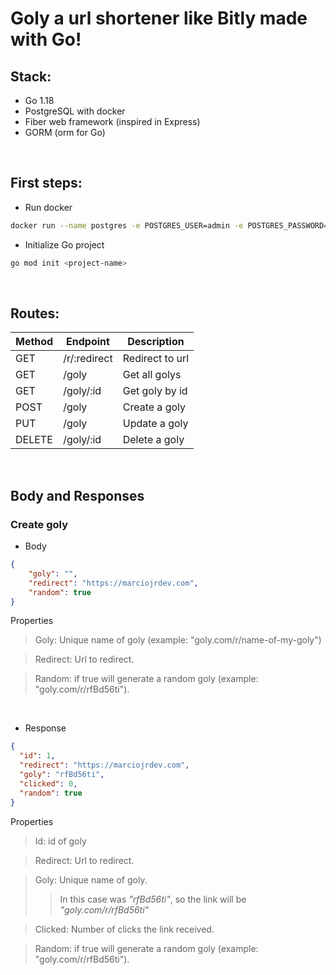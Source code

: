 # Goly a url shortener like Bitly made with Go!

## Stack:
- Go 1.18
- PostgreSQL with docker
- Fiber web framework (inspired in Express)
- GORM (orm for Go)

<br/>

## First steps:
- Run docker
```sh
docker run --name postgres -e POSTGRES_USER=admin -e POSTGRES_PASSWORD=admin -d postgres:14
```

- Initialize Go project
```sh
go mod init <project-name>
```
<br/>

## Routes:
| Method | Endpoint       | Description        |
|--------|----------------|--------------------|
|  GET   |  /r/:redirect  | Redirect to url    |
|  GET   |  /goly         | Get all golys      |
|  GET   |  /goly/:id     | Get goly by id     |
|  POST  |  /goly         | Create a goly      |
|  PUT   |  /goly         | Update a goly      |
| DELETE |  /goly/:id     | Delete a goly      |

<br/>

## Body and Responses
### Create goly
- Body
```json
{
	"goly": "",
	"redirect": "https://marciojrdev.com",
	"random": true
}
```
Properties
> Goly: Unique name of goly (example: "goly.com/r/name-of-my-goly")

> Redirect: Url to redirect.

> Random: if true will generate a random goly (example: "goly.com/r/rfBd56ti").

<br/>

- Response
```json
{
  "id": 1,
  "redirect": "https://marciojrdev.com",
  "goly": "rfBd56ti",
  "clicked": 0,
  "random": true
}
```
Properties
> Id: id of goly

> Redirect: Url to redirect.

> Goly: Unique name of goly.
 >> In this case was *"rfBd56ti"*, so the link will be *"goly.com/r/rfBd56ti"*

> Clicked: Number of clicks the link received.

> Random: if true will generate a random goly (example: "goly.com/r/rfBd56ti").
